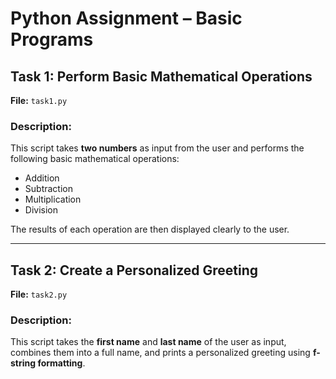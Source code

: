 # Python Assignment – Basic Programs

## Task 1: Perform Basic Mathematical Operations

**File:** `task1.py`

### Description:
This script takes **two numbers** as input from the user and performs the following basic mathematical operations:
- Addition
- Subtraction
- Multiplication
- Division

The results of each operation are then displayed clearly to the user.

---

## Task 2: Create a Personalized Greeting

**File:** `task2.py`

### Description:
This script takes the **first name** and **last name** of the user as input, combines them into a full name, and prints a personalized greeting using **f-string formatting**.


